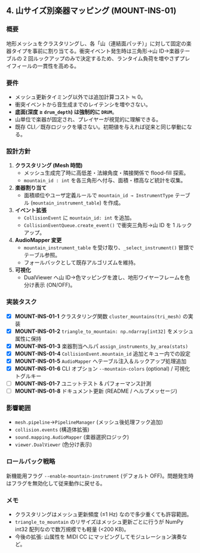 ## 4. 山サイズ別楽器マッピング (MOUNT-INS-01)

### 概要
地形メッシュをクラスタリングし、各「山（連結面パッチ）」に対して固定の楽器タイプを事前に割り当てる。衝突イベント発生時は三角形→山 ID→楽器テーブルの 2 回ルックアップのみで決定するため、ランタイム負荷を増やさずプレイフィールの一貫性を高める。

### 要件
- メッシュ更新タイミング以外では追加計算コスト ≒ 0。
- 衝突イベントから音生成までのレイテンシを増やさない。
- **底面(深度 ≥ `drum_depth`) は強制的に `DRUM`**。
- 山単位で楽器が固定され、プレイヤーが視覚的に理解できる。
- 既存 CLI／既存ロジックを壊さない。初期値を与えれば従来と同じ挙動になる。

### 設計方針
1. **クラスタリング (Mesh 時間)**
   - メッシュ生成完了時に高低差・法線角度・隣接関係で flood-fill 探索。
   - `mountain_id : int` を各三角形へ付与、面積・標高など統計を収集。
2. **楽器割り当て**
   - 面積順位やユーザ定義ルールで `mountain_id → InstrumentType` テーブル (`mountain_instrument_table`) を作成。
3. **イベント拡張**
   - `CollisionEvent` に `mountain_id: int` を追加。
   - `CollisionEventQueue.create_event()` で衝突三角形→山 ID を 1 ルックアップ。
4. **AudioMapper 変更**
   - `mountain_instrument_table` を受け取り、`_select_instrument()` 冒頭でテーブル参照。
   - フォールバックとして既存アルゴリズムを維持。
5. **可視化**
   - DualViewer へ山 ID→色マッピングを渡し、地形ワイヤーフレームを色分け表示 (ON/OFF)。

### 実装タスク
- [x] **MOUNT-INS-01-1**  クラスタリング関数 `cluster_mountains(tri_mesh)` の実装
- [x] **MOUNT-INS-01-2**  `triangle_to_mountain: np.ndarray[int32]` をメッシュ属性に保持
- [x] **MOUNT-INS-01-3**  楽器割当ヘルパ `assign_instruments_by_area(stats)`
- [x] **MOUNT-INS-01-4**  `CollisionEvent.mountain_id` 追加とキュー内での設定
- [x] **MOUNT-INS-01-5**  `AudioMapper` へテーブル注入＆ルックアップ処理追加
- [x] **MOUNT-INS-01-6**  CLI オプション `--mountain-colors` (optional) / 可視化トグルキー
- [ ] **MOUNT-INS-01-7**  ユニットテスト & パフォーマンス計測
- [ ] **MOUNT-INS-01-8**  ドキュメント更新 (README / ヘルプメッセージ)

### 影響範囲
- `mesh.pipeline`→`PipelineManager` (メッシュ後処理フック追加)
- `collision.events` (構造体拡張)
- `sound.mapping.AudioMapper` (楽器選択ロジック)
- `viewer.DualViewer` (色分け表示)

### ロールバック戦略
新機能用フラグ `--enable-mountain-instrument` (デフォルト OFF)。問題発生時はフラグを無効化して従来動作に戻せる。

### メモ
- クラスタリングはメッシュ更新頻度 (≤1 Hz) なので多少重くても許容範囲。
- `triangle_to_mountain` のリサイズはメッシュ更新ごとに行うが NumPy int32 配列なので数万規模でも軽量 (<200 KB)。
- 今後の拡張: 山属性を MIDI CC にマッピングしてモジュレーション演奏など。
